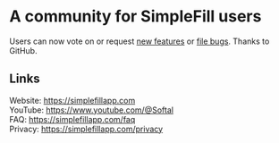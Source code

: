 # A community for SimpleFill users

Users can now vote on or request [new features](https://github.com/Softal-io/simplefill-community/discussions/categories/ideas) or [file bugs](https://github.com/Softal-io/simplefill-community/discussions/categories/bugs). Thanks to GitHub.

## Links

Website: https://simplefillapp.com  
YouTube: https://www.youtube.com/@Softal    
FAQ: https://simplefillapp.com/faq  
Privacy: https://simplefillapp.com/privacy
